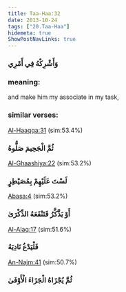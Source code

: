 ```yaml
---
title: Taa-Haa:32
date: 2013-10-24
tags: ["20.Taa-Haa"]
hidemeta: true 
ShowPostNavLinks: true 
---
```

### وَأَشْرِكْهُ فِي أَمْرِي
### meaning: 
and make him my associate in my task,
### similar verses: 

[Al-Haaqqa:31](/69/31) (sim:53.4%)

### ثُمَّ الْجَحِيمَ صَلُّوهُ

[Al-Ghaashiya:22](/88/22) (sim:53.2%)

### لَسْتَ عَلَيْهِمْ بِمُصَيْطِرٍ

[Abasa:4](/80/4) (sim:53.2%)

### أَوْ يَذَّكَّرُ فَتَنْفَعَهُ الذِّكْرَىٰ

[Al-Alaq:17](/96/17) (sim:51.6%)

### فَلْيَدْعُ نَادِيَهُ

[An-Najm:41](/53/41) (sim:50.7%)

### ثُمَّ يُجْزَاهُ الْجَزَاءَ الْأَوْفَىٰ
